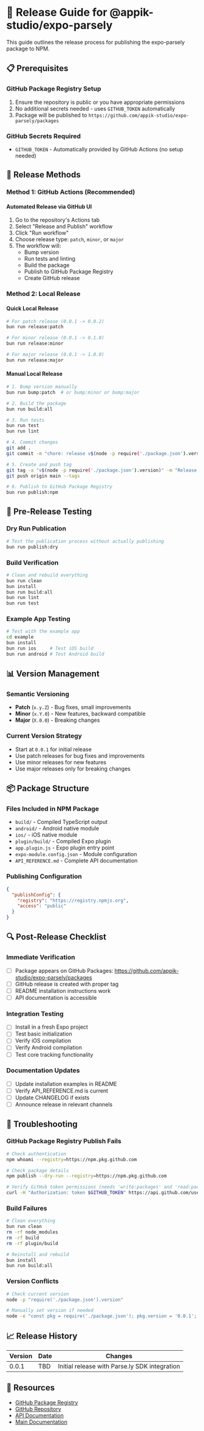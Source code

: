 # 🚀 Release Guide for @appik-studio/expo-parsely

This guide outlines the release process for publishing the expo-parsely package to NPM.

## 📋 Prerequisites

### GitHub Package Registry Setup
1. Ensure the repository is public or you have appropriate permissions
2. No additional secrets needed - uses `GITHUB_TOKEN` automatically
3. Package will be published to `https://github.com/appik-studio/expo-parsely/packages`

### GitHub Secrets Required
- `GITHUB_TOKEN` - Automatically provided by GitHub Actions (no setup needed)

## 🔄 Release Methods

### Method 1: GitHub Actions (Recommended)

#### Automated Release via GitHub UI
1. Go to the repository's Actions tab
2. Select "Release and Publish" workflow
3. Click "Run workflow"
4. Choose release type: `patch`, `minor`, or `major`
5. The workflow will:
   - Bump version
   - Run tests and linting
   - Build the package
   - Publish to GitHub Package Registry
   - Create GitHub release

### Method 2: Local Release

#### Quick Local Release
```bash
# For patch release (0.0.1 -> 0.0.2)
bun run release:patch

# For minor release (0.0.1 -> 0.1.0) 
bun run release:minor

# For major release (0.0.1 -> 1.0.0)
bun run release:major
```

#### Manual Local Release
```bash
# 1. Bump version manually
bun run bump:patch  # or bump:minor or bump:major

# 2. Build the package
bun run build:all

# 3. Run tests
bun run test
bun run lint

# 4. Commit changes
git add .
git commit -m "chore: release v$(node -p require('./package.json').version)"

# 5. Create and push tag
git tag -a "v$(node -p require('./package.json').version)" -m "Release v$(node -p require('./package.json').version)"
git push origin main --tags

# 6. Publish to GitHub Package Registry
bun run publish:npm
```

## 🧪 Pre-Release Testing

### Dry Run Publication
```bash
# Test the publication process without actually publishing
bun run publish:dry
```

### Build Verification
```bash
# Clean and rebuild everything
bun run clean
bun install
bun run build:all
bun run lint
bun run test
```

### Example App Testing
```bash
# Test with the example app
cd example
bun install
bun run ios     # Test iOS build
bun run android # Test Android build
```

## 📊 Version Management

### Semantic Versioning
- **Patch** (`x.y.Z`) - Bug fixes, small improvements
- **Minor** (`x.Y.0`) - New features, backward compatible
- **Major** (`X.0.0`) - Breaking changes

### Current Version Strategy
- Start at `0.0.1` for initial release
- Use patch releases for bug fixes and improvements
- Use minor releases for new features
- Use major releases only for breaking changes

## 📦 Package Structure

### Files Included in NPM Package
- `build/` - Compiled TypeScript output
- `android/` - Android native module
- `ios/` - iOS native module  
- `plugin/build/` - Compiled Expo plugin
- `app.plugin.js` - Expo plugin entry point
- `expo-module.config.json` - Module configuration
- `API_REFERENCE.md` - Complete API documentation

### Publishing Configuration
```json
{
  "publishConfig": {
    "registry": "https://registry.npmjs.org",
    "access": "public"
  }
}
```

## 🔍 Post-Release Checklist

### Immediate Verification
- [ ] Package appears on GitHub Packages: https://github.com/appik-studio/expo-parsely/packages
- [ ] GitHub release is created with proper tag
- [ ] README installation instructions work
- [ ] API documentation is accessible

### Integration Testing
- [ ] Install in a fresh Expo project
- [ ] Test basic initialization
- [ ] Verify iOS compilation  
- [ ] Verify Android compilation
- [ ] Test core tracking functionality

### Documentation Updates
- [ ] Update installation examples in README
- [ ] Verify API_REFERENCE.md is current
- [ ] Update CHANGELOG if exists
- [ ] Announce release in relevant channels

## 🚨 Troubleshooting

### GitHub Package Registry Publish Fails
```bash
# Check authentication
npm whoami --registry=https://npm.pkg.github.com

# Check package details
npm publish --dry-run --registry=https://npm.pkg.github.com

# Verify GitHub token permissions (needs 'write:packages' and 'read:packages')
curl -H "Authorization: token $GITHUB_TOKEN" https://api.github.com/user
```

### Build Failures
```bash
# Clean everything
bun run clean
rm -rf node_modules
rm -rf build
rm -rf plugin/build

# Reinstall and rebuild
bun install
bun run build:all
```

### Version Conflicts
```bash
# Check current version
node -p "require('./package.json').version"

# Manually set version if needed
node -e "const pkg = require('./package.json'); pkg.version = '0.0.1'; require('fs').writeFileSync('./package.json', JSON.stringify(pkg, null, 2) + '\n');"
```

## 📈 Release History

| Version | Date | Changes |
|---------|------|---------|
| 0.0.1 | TBD | Initial release with Parse.ly SDK integration |

## 🔗 Resources

- [GitHub Package Registry](https://github.com/appik-studio/expo-parsely/packages)
- [GitHub Repository](https://github.com/appik-studio/expo-parsely)
- [API Documentation](./API_REFERENCE.md)
- [Main Documentation](./README.md)
